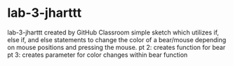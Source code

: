 # lab-3-jharttt
lab-3-jharttt created by GitHub Classroom
simple sketch which utilizes if, else if, and else statements to change the color of a bear/mouse depending on mouse positions and pressing the mouse.
pt 2: creates function for bear
pt 3: creates parameter for color changes within bear function
